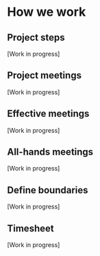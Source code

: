 # How we work

## Project steps

[Work in progress]

## Project meetings

[Work in progress]

## Effective meetings

[Work in progress]

## All-hands meetings

[Work in progress]

## Define boundaries

[Work in progress]

## Timesheet

[Work in progress]
